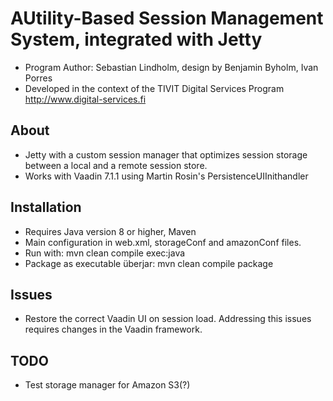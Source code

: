 A﻿Utility-Based Session Management System, integrated with Jetty 
===============================================================
- Program Author: Sebastian Lindholm, design by Benjamin Byholm, Ivan Porres
- Developed in the context of the TIVIT Digital Services Program http://www.digital-services.fi

About
-----
- Jetty with a custom session manager that optimizes session storage between a local and a remote session store.
- Works with Vaadin 7.1.1 using Martin Rosin's PersistenceUIInithandler

Installation
------------
- Requires Java version 8 or higher, Maven
- Main configuration in web.xml, storageConf and amazonConf files.
- Run with: mvn clean compile exec:java 
- Package as executable überjar: mvn clean compile package 


Issues
------
- Restore the correct Vaadin UI on session load. Addressing this issues requires changes in the Vaadin framework.


TODO
-----
- Test storage manager for Amazon S3(?)
